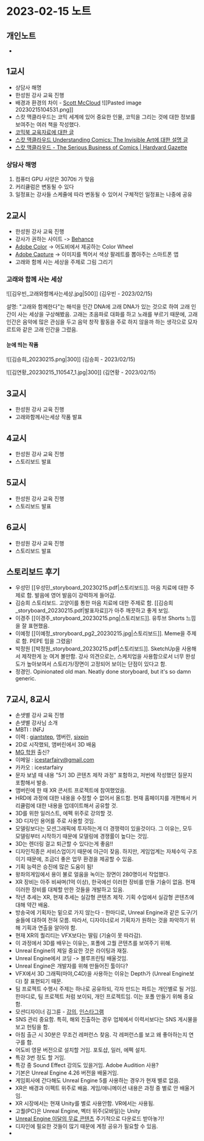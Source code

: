 # 2023-02-15 노트

## 개인노트
- 

## 1교시
- 상담사 해명
- 한성원 강사 교육 진행
- 배경과 환경의 차이 - [Scott McCloud](https://en.wikipedia.org/wiki/Scott_McCloud)
  ![[Pasted image 20230215104531.png]]
- 스캇 맥클라우드는 코믹 세계에 있어 중요한 인물, 코믹을 그리는 것에 대한 정보를 보여주는 여러 책을 작성했다.
- [코믹북 교육자료에 대한 글](https://www.vectorsolutions.com/resources/blogs/comic-books-and-elearning-connections/)
- [스캇 맥클라우드 Understanding Comics: The Invisible Art에 대한 설명 글](https://www.vectorsolutions.com/resources/blogs/comic-books-and-elearning-lessons-from-scott-mcclouds-understanding-comics/)
- [스캇 맥클라우드 - The Serious Business of Comics | Hardvard Gazette](https://news.harvard.edu/gazette/story/2018/10/scott-mccloud-explains-the-serious-business-of-comics/)

### 상담사 해명
1. 컴퓨터 GPU 사양은 3070ti 가 맞음
2. 커리큘럼은 변동될 수 있다
3. 일정표는 강사들 스케쥴에 따라 변동될 수 있어서 구체적인 일정표는 나중에 공유

## 2교시
- 한성원 강사 교육 진행
- 강사가 권하는 사이트 -> [Behance](https://www.behance.net/)
- [Adobe Color](https://color.adobe.com/ko/create/color-wheel) -> 어도비에서 제공하는 Color Wheel
- [Adobe Capture](https://play.google.com/store/apps/details?id=com.adobe.creativeapps.gather&hl=ko&gl=US) -> 이미지를 찍어서 색상 팔레트를 뽑아주는 스마트폰 앱
- 고래와 함께 사는 세상을 주제로 그림 그리기

### 고래와 함께 사는 세상
![[김우빈_고래와함께사는세상.jpg|500]]
(김우빈 - 2023/02/15)

설명: "고래와 함께한다"는 해석을 인간 DNA에 고래 DNA가 있는 것으로 하여 고래 인간이 사는 세상을 구상해봤음. 고래는 초음파로 대화를 하고 노래를 부르기 때문에, 고래 인간은 음악에 많은 관심을 두고 음악 창작 활동을 주로 하지 않을까 하는 생각으로 모자르트와 같은 고래 인간을 그렸음.

#### 눈에 띄는 작품
![[김승희_20230215.png|300]]
(김승희 - 2023/02/15)

![[김연황_20230215_110547_1.jpg|300]]
(김연황 - 2023/02/15)

## 3교시
- 한성원 강사 교육 진행
- 고래와함께사는세상 작품 발표

## 4교시
- 한성원 강사 교육 진행
- 스토리보드 발표

## 5교시
- 한성원 강사 교육 진행
- 스토리보드 발표

## 6교시
- 한성원 강사 교육 진행
- 스토리보드 발표

## 스토리보드 후기
- 우성민 [[우성민_storyboard_20230215.pdf|스토리보드]]. 마음 치료에 대한 주제로 함. 발음에 영어 발음이 강력하게 들어감.
- 김승희 스토리보드. 고양이를 통한 마음 치료에 대한 주제로 함. [[김승희_storyboard_20230215.pdf|발표자료]]가 아주 깨끗하고 좋게 보임.
- 이경주 [[이경주_storyboard_20230215.png|스토리보드]]. 유투브 Shorts 느낌을 잘 표현했음.
- 이예정 [[이예정_stroryboard_pg2_20230215.jpg|스토리보드]]. Meme을 주제로 함. PEPE 밈을 그렸음!
- 박정원 [[박정원_storyboard_20230215.pdf|스토리보드]]. SketchUp을 사용해서 제작한게 눈 여겨 볼만함. 강사 의견으로는, 스케치업을 사용함으로서 너무 완성도가 높아보여서 스토리가/장면이 고정되어 보이는 단점이 있다고 함.
- 정경인. Opinionated old man. Neatly done storyboard, but it's so damn generic.

## 7교시, 8교시
- 손샛별 강사 교육 진행
- 손샛별 강사님 소개
- MBTI : INFJ
- 이력 : [giantstep](https://www.giantstep.co.kr/), 앰버린, [sixpin](https://www.instagram.com/sixpinofficial/)
- 2D로 시작했되, 앰버린에서 3D 배움
- [MG 학원](https://www.mg25.com/) 출신?
- 이메일 : icestarfairy@gmail.com
- 카카오 : icestarfairy
- 문자 보낼 때 내용 "5기 3D 콘텐츠 제작 과정" 포함하고, 저번에 작성했던 질문지 포함해서 발송.
- 앰버린에 한 때 XR 콘서트 프로젝트에 참여했었음.
- HRD에 과정에 대한 내용을 수정할 수 없어서 올드함. 현재 홈페이지를 개편해서 커리큘럼에 대한 내용을 업데이트해서 공유할 것.
- 3D를 위한 일러스트, 에펙 위주로 강의할 것.
- 3D 디자인 용어를 주로 사용할 것임.
- 모델링보다는 모션그래픽에 투자하는게 더 경쟁력이 있을것이다. 그 이유는, 모두 모델링부터 시작하기 때문에 모델링에 경쟁률이 높다는 것임.
- 3D는 렌더링 걸고 퇴근할 수 있다는게 좋음!!
- 디자인직종은 서비스업이기 때문에 야근이 잦음. 하지만, 게임업계는 자체수익 구조이기 때문에, 조금더 좋은 업무 환경을 제공할 수 있음.
- 기획 능력은 승진에 많은 도움이 됨!
- 왕좌의게임에서 용이 불로 얼움을 녹이는 장면이 280명이서 작업했다.
- XR 장비는 아주 비싸며(1억 이상), 한국에선 이러한 장비를 만들 기술이 없음. 현재 이러한 장비를 대체할 만한 것들을 개발하고 있음.
- 작년 추세는 XR, 현재 추세는 실감형 콘텐츠 제작. 기획 수업에서 실감형 콘텐츠에 대해 약간 배움.
- 방송국에 기획자는 밑으로 가지 않는다 - 한마디로, Unreal Engine과 같은 도구/기술들에 대하여 전혀 모름. 따라서, 디자이너로서 기획자가 원하는 것을 파악하기 위해 기획과 연출을 알아야 함.
- 현재 XR의 퀄리티는 VFX보다는 딸림 (기술이 못 따라감).
- 이 과정에서 3D를 배우는 이유는, 포폴에 고퀄 콘텐츠를 보여주기 위해.
- Unreal Engine의 제일 중요한 것은 라이팅과 재질.
- Unreal Engine에서 코딩 -> 블루프린팅 배울것임.
- Unreal Engine은 개발자를 위해 만들어진 툴이다?
- VFX에서 3D 그래픽(마야,C4D)을 사용하는 이유는 Depth가 (Unreal Engine보다) 잘 표현되기 때문.
- 팀 프로젝트 수행시 주제는 하나로 공유하되, 각자 만드는 파트는 개인별로 될 거임. 한마디로, 팀 프로젝트 처럼 보이되, 개인 프로젝트임. 이는 포폴 만들기 위해 중요함.
- 모션디자이너 김그륜 - [강의](https://coloso.co.kr/products/3ddesign_kimgryun), [인스타그램](https://www.instagram.com/p/CEdkeIRnQs7/)
- SNS 관리 중요함. 특히, 해외 진출하는 경우 업체에서 이력서보다는 SNS 게시물을 보고 헌팅을 함.
- 아침 출근 시 30분은 무조건 레퍼런스 찾음. 각 레퍼런스를 보고 왜 좋아하는지 연구를 함.
- 어도비 영문 버전으로 설치할 거임. 포토샵, 일러, 에펙 설치.
- 특강 3번 정도 할 거임.
- 특강 중 Sound Effect 강의도 있을거임. Adobe Audition 사용?
- 기본은 Unreal Engine 4.26 버전을 배울거임.
- 게임회사에 간다해도 Unreal Engine 5를 사용하는 경우가 현재 별로 없음.
- XR은 배경과 이펙트 위주로 배움. 게임/애니메이션 내용은 과정 중 별로 안 배울거임.
- XR 시장에서는 현재 Unity를 별로 사용안함. VR에서는 사용됨.
- 고퀄(PC)은 Unreal Engine, 벡터 위주(모바일)는 Unity
- [Unreal Engine 이달의 무료 콘텐츠](https://www.unrealengine.com/marketplace/ko/assets?count=20&sortBy=effectiveDate&sortDir=DESC&start=0&tag=4910) 주기적으로 다운로드 받아놓기!
- 디자인에 필요한 것들이 많기 때문에 계정 공유가 필요할 수 있음.
- 

